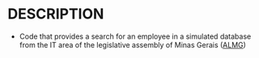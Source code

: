 # DESCRIPTION
- Code that provides a search for an employee in a simulated database from the IT area of ​​the legislative assembly of Minas Gerais (<a href= "https://www.almg.gov.br/" target="_blank">ALMG</a>)
